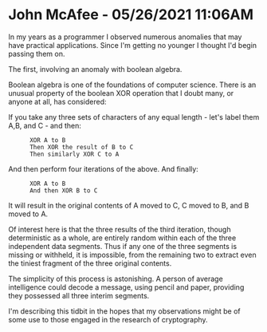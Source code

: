 # John McAfee - 05/26/2021 11:06AM

In my years as a programmer I observed numerous anomalies that may have practical applications. Since I'm getting no younger I thought I'd begin passing them on. 

The first, involving an anomaly with boolean algebra.

Boolean algebra is one of the foundations of computer science. There is an unusual property of the boolean XOR operation that I doubt many, or anyone at all, has considered:

If you take any three sets of characters of any equal length - let's label them A,B, and C - and then:

          XOR A to B
          Then XOR the result of B to C
          Then similarly XOR C to A

And then perform four iterations of the above. And finally:

          XOR A to B
          And then XOR B to C

It will result in the original contents of A moved to C, C moved to B, and B moved to A.

Of interest here is that the three results of the third iteration, though deterministic as a whole, are entirely random within each of the three independent data segments. Thus if any one of the three segments is missing or withheld, it is impossible, from the remaining two to extract even the tiniest fragment of the three original contents.

The simplicity of this process is astonishing. A person of average intelligence could decode a message, using pencil and paper, providing they possessed all three interim segments. 

I'm describing this tidbit in the hopes that my observations might be of some use to those engaged in the research of cryptography.

